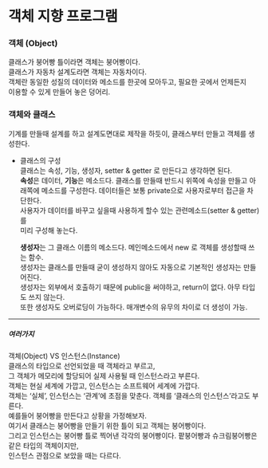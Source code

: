 # 객체 지향 프로그램 

### 객체 (Object)  
클래스가 붕어빵 틀이라면 객체는 붕어빵이다.  
클래스가 자동차 설계도라면 객체는 자동차이다.  
객체란 동일한 성질의 데이터와 메소드를 한곳에 모아두고, 필요한 곳에서 언제든지  
이용할 수 있게 만들어 놓은 덩어리.  

### 객체와 클래스  
기계를 만들때 설계를 하고 설계도면대로 제작을 하듯이, 클래스부터 만들고 객체를 생성한다.  
  
- 클래스의 구성  
  클래스는 속성, 기능, 생성자, setter & getter 로 만든다고 생각하면 된다.  
  **속성**은 데이터, **기능**은 메소드다. 클래스를 만들때 반드시 위쪽에 속성을 만들고
  아래쪽에 메소드를 구성한다.  데이터들은 보통 private으로 사용자로부터 접근을 차단한다.  
  사용자가 데이터를 바꾸고 싶을때 사용하게 할수 있는 관련메소드(setter & getter) 를  
  미리 구성해 놓는다.  
    
  **생성자**는 그 클래스 이름의 메소드다. 메인메소드에서 new 로 객체를 생성할때 쓰는 함수.  
  생성자는 클래스를 만들때 굳이 생성하지 않아도 자동으로 기본적인 생성자는 만들어진다.  
    생성자는 외부에서 호출하기 때문에 public을 써야하고, return이 없다.  아무 타입도 쓰지 않는다.  
  또한 생성자도 오버로딩이 가능하다. 매개변수의 유무의 차이로 더 생성이 가능.  
  
  
  
  
 -----------
 ##### 여러가지  
 객체(Object) VS 인스턴스(Instance)  
 클래스의 타입으로 선언되었을 때 객체라고 부르고,  
 그 객체가 메모리에 할당되어 실제 사용될 때 인스턴스라고 부른다.  
 객체는 현실 세계에 가깝고, 인스턴스는 소프트웨어 세계에 가깝다.  
 객체는 ‘실체’, 인스턴스는 ‘관계’에 초점을 맞춘다. 객체를 ‘클래스의 인스턴스’라고도 부른다.  
 예를들어 붕어빵을 만든다고 상황을 가정해보자.  
 여기서 클래스는 붕어빵을 만들기 위한 틀이 되고 객체는 붕어빵이다.  
 그리고 인스턴스는 붕어빵 틀로 찍어낸 각각의 붕어빵이다. 
 팥붕어빵과 슈크림붕어빵은 같은 타입의 객체이지만,  
 인스턴스 관점으로 보았을 때는 다르다.  
 
